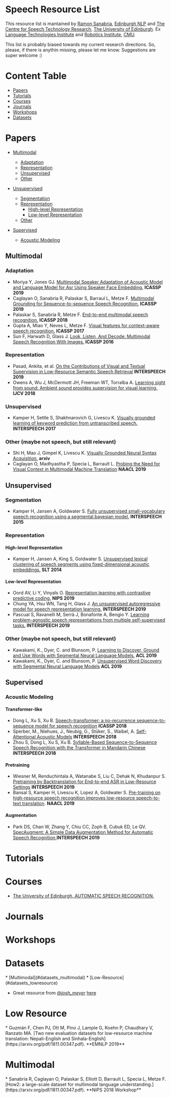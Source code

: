 # Speech Resource List

This resource list is mantained by [Ramon Sanabria](http://www.cs.cmu.edu/~ramons/), [Edinburgh NLP](https://edinburghnlp.inf.ed.ac.uk/) and [The Centre for Speech Technology Research](http://www.cstr.ed.ac.uk/), [The University of Edinburgh](https://www.ed.ac.uk/). Ex [Language Technologies Institute](https://www.lti.cs.cmu.edu/) and [Robotics Institute](https://www.ri.cmu.edu/), [CMU](https://www.cmu.edu/). 

This list is probably biased towards my current research directions. So, please, if there is anythin missing, please let me know. Suggestions are super welcome :)

<h1 id="content_table">Content Table</h1>

* [Papers](#papers)
* [Tutorials](#tutorials)
* [Courses](#courses)
* [Journals](#journals)
* [Workshops](#workshops)
* [Datasets](#datasets)

<h1 id="papers">Papers</h1>

* [Multimodal](#multimodal)
	* [Adaptation](#multimodal_adaptation)
	* [Representation](#multimodal_adaptation)
	* [Unsupervised](#multimodal_unsupervised)
	* [Other](#multimodal_other)

* [Unsupervised](#unsupervised)
	* [Segmentation](#unsupervised_segmentation)
	* [Representation](#unsupervised_representation)
		* [High-level Representation](#unsupervised_representation_highlevel)
		* [Low-level Representation](#unsupervised_representation_lowlevel)
	* [Other](#unsupervised_other)

* [Supervised](#supervised)
	* [Acoustic Modeling](#supervised_am)

<h2 id="multimodal">Multimodal</h2>
<h3 id="multimodal_adaptation">Adaptation</h2>

* Moriya Y, Jones GJ. [Multimodal Speaker Adaptation of Acoustic Model and Language Model for Asr Using Speaker Face Embedding.](https://ieeexplore.ieee.org/abstract/document/8683724) **ICASSP 2019** 
* Caglayan O, Sanabria R, Palaskar S, Barraul L, Metze F. [Multimodal Grounding for Sequence-to-sequence Speech Recognition.](https://arxiv.org/pdf/1811.03865.pdf) **ICASSP 2019**
* Palaskar S, Sanabria R, Metze F. [End-to-end multimodal speech recognition.](https://arxiv.org/abs/1804.09713) **ICASSP 2018**
* Gupta A, Miao Y, Neves L, Metze F. [Visual features for context-aware speech recognition.](https://arxiv.org/abs/1712.00489) **ICASSP 2017** 
* Sun F, Harwath D, Glass J. [Look, Listen, And Decode: Multimodal Speech Recognition With Images.](https://groups.csail.mit.edu/sls/publications/2016/FelixSun_SLT_2016.pdf) **ICASSP 2016**

<h3 id="multimodal_representation">Representation</h2>

* Pasad, Ankita, et al. [On the Contributions of Visual and Textual Supervision
in Low-Resource Semantic Speech Retrieval](https://arxiv.org/pdf/1904.10947.pdf) **INTERSPEECH 2019**
* Owens A, Wu J, McDermott JH, Freeman WT, Torralba A. [Learning sight from sound: Ambient sound provides supervision for visual learning.](https://arxiv.org/pdf/1712.07271.pdf) **IJCV 2018**


<h3 id="multimodal_unsupervised">Unsupervised</h2>

* Kamper H, Settle S, Shakhnarovich G, Livescu K. [Visually grounded learning of keyword prediction from untranscribed speech.](https://arxiv.org/pdf/1703.08136.pdf) **INTERSPEECH 2017**

<h3 id="multimodal_other">Other (maybe not speech, but still relevant)</h2>

* Shi H, Mao J, Gimpel K, Livescu K. [Visually Grounded Neural Syntax Acquisition.](https://arxiv.org/pdf/1906.02890.pdf) **arxiv**
* Caglayan O, Madhyastha P, Specia L, Barrault L. [Probing the Need for Visual Context in Multimodal Machine Translation](https://arxiv.org/abs/1903.08678) **NAACL 2019**



<h2 id="unsupervised">Unsupervised</h2>
<h3 id="unsupervised_segmentation">Segmentation</h2>

* Kamper H, Jansen A, Goldwater S. [Fully unsupervised small-vocabulary speech recognition using a segmental bayesian model.](https://pdfs.semanticscholar.org/26f5/b704a3f1e0d8d7187c048ca48630553684b6.pdf) **INTERSPEECH 2015**


<h3 id="unsupervised_representation">Representation</h3>

<h4 id="unsupervised_representation_highlevel">High-level Representation</h4>

* Kamper H, Jansen A, King S, Goldwater S. [Unsupervised lexical clustering of speech segments using fixed-dimensional acoustic embeddings.](http://citeseerx.ist.psu.edu/viewdoc/download?doi=10.1.1.724.7106&rep=rep1&type=pdf) **SLT 2014**

<h4 id="unsupervised_representation_lowlevel">Low-level Representation</h4>


* Oord AV, Li Y, Vinyals O. [Representation learning with contrastive predictive coding.](https://arxiv.org/pdf/1807.03748.pdf) **NIPS 2019**
* Chung YA, Hsu WN, Tang H, Glass J. [An unsupervised autoregressive model for speech representation learning.](https://arxiv.org/abs/1904.03240) **INTERSPEECH 2019**
* Pascual S, Ravanelli M, Serrà J, Bonafonte A, Bengio Y. [Learning problem-agnostic speech representations from multiple self-supervised tasks.](https://arxiv.org/pdf/1904.03416.pdf) **INTERSPEECH 2019**

<h3 id="unsupervised_other">Other (maybe not speech, but still relevant)</h2>

* Kawakami, K., Dyer, C. and Blunsom, P. [Learning to Discover, Ground and Use Words with Segmental Neural Language Models.](https://www.aclweb.org/anthology/P19-1645) **ACL 2019**
* Kawakami, K., Dyer, C. and Blunsom, P. [Unsupervised Word Discovery with Segmental Neural Language Models](https://arxiv.org/pdf/1811.09353.pdf) **ACL 2019**

<h2 id="supervised">Supervised</h2>
<h3 id="supervised_am">Acoustic Modeling</h2>
<h4 id="supervised_am">Transformer-like</h2>

* Dong L, Xu S, Xu B. [Speech-transformer: a no-recurrence sequence-to-sequence model for speech recognition](http://150.162.46.34:8080/icassp2018/ICASSP18_USB/pdfs/0005884.pdf) **ICASSP 2018**
* Sperber, M., Niehues, J., Neubig, G., Stüker, S., Waibel, A. [Self-Attentional Acoustic Models](http://msperber.com/research/pdf/Sperber-Interspeech2018-SelfAttentionalAM.pdf) **INTERSPEECH 2018**
* Zhou S, Dong L, Xu S, Xu B. [Syllable-Based Sequence-to-Sequence Speech Recognition with the Transformer in Mandarin Chinese](https://arxiv.org/pdf/1804.10752.pdf) **INTERSPEECH 2018**

<h4 id="supervised_am">Pretraining</h2>

* Wiesner M, Renduchintala A, Watanabe S, Liu C, Dehak N, Khudanpur S. [Pretraining by Backtranslation for End-to-end ASR in Low-Resource Settings](https://arendu.github.io/images/PSDA_MMDA.pdf) **INTERSPEECH 2019**
* Bansal S, Kamper H, Livescu K, Lopez A, Goldwater S. [Pre-training on high-resource speech recognition improves low-resource speech-to-text translation](https://arxiv.org/pdf/1809.01431.pdf). **NAACL 2019**


<h4 id="supervised_am">Augmentation</h2>

* Park DS, Chan W, Zhang Y, Chiu CC, Zoph B, Cubuk ED, Le QV. [SpecAugment: A Simple Data Augmentation Method for Automatic Speech Recognition
](https://arxiv.org/pdf/1904.08779.pdf) **INTERSPEECH 2019**



<h1 id="tutorials">Tutorials</h1>

<h1 id="courses">Courses</h1>

* [The University of Edinburgh, AUTOMATIC SPEECH RECOGNITION.](http://www.inf.ed.ac.uk/teaching/courses/asr/lectures-2019.html)

<h1 id="journals">Journals</h1>

<h1 id="workshops">Workshops</h1>


<h1 id="datasets">Datasets</h1>
* [Multimodal](#datasets_multimodal)
* [Low-Resource](#datasets_lowresource)

* Great resource from [@_josh_meyer_](https://twitter.com/_josh_meyer_) [here](https://github.com/JRMeyer/open-speech-corpora)

<h1 id="datasets_lowresource">Low Resource</h1>
* Guzmán F, Chen PJ, Ott M, Pino J, Lample G, Koehn P, Chaudhary V, Ranzato MA. [Two new evaluation datasets for low-resource machine translation: Nepali-English and Sinhala-English](https://arxiv.org/pdf/1811.00347.pdf). **EMNLP 2019**

<h1 id="datasets_multimodal">Multimodal</h1>
* Sanabria R, Caglayan O, Palaskar S, Elliott D, Barrault L, Specia L, Metze F. [How2: a large-scale dataset for multimodal language understanding.](https://arxiv.org/pdf/1811.00347.pdf). **NIPS 2018 Workshop**


